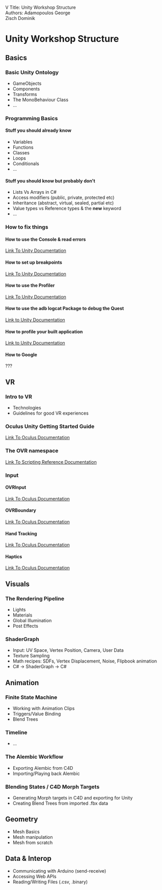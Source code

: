 V Title: Unity Workshop Structure  
Authors: Adamopoulos George   
Zisch Dominik  

Unity Workshop Structure
========================

Basics
------------------------
### Basic Unity Ontology
* GameObjects
* Components
* Transforms
* The MonoBehaviour  Class
* …

### Programming Basics
#### Stuff you should already know
* Variables
* Functions
* Classes
* Loops
* Conditionals
* …

#### Stuff you should know but probably don't
* Lists Vs Arrays in C#
* Access modifiers (public, private, protected etc)
* Inheritance (abstract, virtual, sealed, partial etc)
* Value types vs Reference types & the **new** keyword
* …

### How to fix things  

#### How to use the Console & read errors
[Link To Unity Documentation](https://docs.unity3d.com/Manual/Console.html)  

#### How to set up breakpoints  
[Link To Unity Documentation](https://docs.unity3d.com/Manual/ManagedCodeDebugging.html)  

#### How to use the Profiler  
[Link To Unity Documentation](https://docs.unity3d.com/Manual/ProfilerWindow.html)  

#### How to use the adb logcat Package to debug the Quest  
[Link to Unity Documentation](https://docs.unity3d.com/Packages/com.unity.mobile.android-logcat@0.1/manual/index.html)  

#### How to profile your built application
[Link to Unity Documentation](https://docs.unity3d.com/Manual/profiler-profiling-applications.html)  

#### How to Google
???

VR
------------------------
### Intro to VR
* Technologies
* Guidelines for good VR experiences

### Oculus Unity Getting Started Guide
[Link To Oculus Documentation](https://developer.oculus.com/documentation/unity/book-unity-gsg/)  

### The OVR namespace  
[Link To Scripting Reference Documentation](https://developer.oculus.com/reference/unity/1.43/)  

### Input
#### OVRInput
[Link To Oculus Documentation](https://developer.oculus.com/documentation/unity/unity-ovrinput/)  
#### OVRBoundary
[Link To Oculus Documentation](https://developer.oculus.com/documentation/unity/unity-ovrboundary/)
#### Hand Tracking  
[Link To Oculus Documentation](https://developer.oculus.com/documentation/unity/unity-handtracking/)  
#### Haptics  
[Link To Oculus Documentation](https://developer.oculus.com/documentation/unity/unity-haptics/)


Visuals
------------------------
### The Rendering Pipeline
* Lights
* Materials
* Global Illumination
* Post Effects

### ShaderGraph
* Input: UV Space, Vertex Position, Camera, User Data
* Texture Sampling
* Math recipes: SDFs, Vertex Displacement, Noise, Flipbook animation
* C# -> ShaderGraph -> C#

Animation
------------------------
### Finite State Machine
* Working with Animation Clips
* Triggers/Value Binding
* Blend Trees

### Timeline
* …

### The Alembic Workflow
* Exporting Alembic from C4D
* Importing/Playing back Alembic

### Blending States / C4D Morph Targets
* Generating Morph targets in C4D and exporting for Unity
* Creating Blend Trees from imported .fbx data

Geometry
------------------------
* Mesh Basics
* Mesh manipulation
* Mesh from scratch

Data & Interop
------------------------
* Communicating with Arduino (send-receive)
* Accessing Web APIs
* Reading/Writing Files (.csv, .binary)
